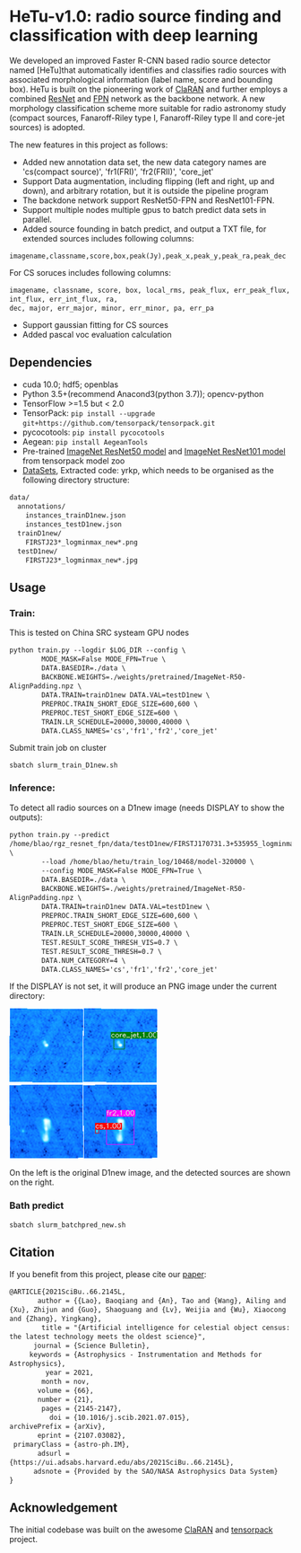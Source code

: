 # HeTu-v1.0: radio source finding and classification with deep learning
We developed an improved Faster R-CNN based radio source detector named [HeTu]that automatically identifies and classifies radio sources with associated morphological information (label name, score and bounding box). HeTu is built on the pioneering work of [ClaRAN](https://github.com/chenwuperth/claran) and further employs a combined [ResNet](https://ui.adsabs.harvard.edu/abs/2015arXiv151203385H) and [FPN](https://arxiv.org/abs/1612.03144) network as the backbone network. A new morphology classification scheme more suitable for radio astronomy study (compact sources, Fanaroff-Riley type I, Fanaroff-Riley type II and core-jet sources) is adopted.

The new features in this project as follows:
+ Added new annotation data set, the new data category names are 'cs(compact source)', 'fr1(FRI)', 'fr2(FRII)', 'core_jet'
+ Support Data augmentation, including flipping (left and right, up and down), and arbitrary rotation, but it is outside the pipeline program
+ The backdone network support ResNet50-FPN and ResNet101-FPN.
+ Support multiple nodes multiple gpus to batch predict data sets in parallel.
+ Added source founding in batch predict, and output a TXT file, for extended sources includes following columns:
```
imagename,classname,score,box,peak(Jy),peak_x,peak_y,peak_ra,peak_dec
```
For CS soruces includes following columns:
```
imagename, classname, score, box, local_rms, peak_flux, err_peak_flux, int_flux, err_int_flux, ra,  
dec, major, err_major, minor, err_minor, pa, err_pa
```
+ Support gaussian fitting for CS sources
+ Added pascal voc evaluation calculation


## Dependencies
+ cuda 10.0; hdf5; openblas
+ Python 3.5+(recommend Anacond3(python 3.7)); opencv-python
+ TensorFlow >=1.5 but < 2.0
+ TensorPack: `pip install --upgrade git+https://github.com/tensorpack/tensorpack.git`
+ pycocotools: `pip install pycocotools`
+ Aegean: `pip install AegeanTools`
+ Pre-trained [ImageNet ResNet50 model](http://models.tensorpack.com/FasterRCNN/ImageNet-R50-AlignPadding.npz) and [ImageNet ResNet101 model](http://models.tensorpack.com/FasterRCNN/ImageNet-R101-AlignPadding.npz)
  from tensorpack model zoo
+ [DataSets](https://pan.baidu.com/s/1Urrn0GGDflcms1s8Rm7EDQ), Extracted code: yrkp, which needs to be organised as the following directory structure:
```
data/
  annotations/
    instances_trainD1new.json
    instances_testD1new.json
  trainD1new/
    FIRSTJ23*_logminmax_new*.png
  testD1new/
    FIRSTJ23*_logminmax_new*.jpg
```

## Usage
### Train:
This is tested on China SRC systeam GPU nodes 
```
python train.py --logdir $LOG_DIR --config \
        MODE_MASK=False MODE_FPN=True \
        DATA.BASEDIR=./data \
        BACKBONE.WEIGHTS=./weights/pretrained/ImageNet-R50-AlignPadding.npz \
        DATA.TRAIN=trainD1new DATA.VAL=testD1new \
        PREPROC.TRAIN_SHORT_EDGE_SIZE=600,600 \
        PREPROC.TEST_SHORT_EDGE_SIZE=600 \
        TRAIN.LR_SCHEDULE=20000,30000,40000 \
        DATA.CLASS_NAMES='cs','fr1','fr2','core_jet'
```
Submit train job on cluster
```
sbatch slurm_train_D1new.sh
```

### Inference:

To detect all radio sources on a D1new image (needs DISPLAY to show the outputs):
```
python train.py --predict /home/blao/rgz_resnet_fpn/data/testD1new/FIRSTJ170731.3+535955_logminmax_new.png  \
        --load /home/blao/hetu/train_log/10468/model-320000 \
        --config MODE_MASK=False MODE_FPN=True \
        DATA.BASEDIR=./data \
        BACKBONE.WEIGHTS=./weights/pretrained/ImageNet-R50-AlignPadding.npz \
        DATA.TRAIN=trainD1new DATA.VAL=testD1new \
        PREPROC.TRAIN_SHORT_EDGE_SIZE=600,600 \
        PREPROC.TEST_SHORT_EDGE_SIZE=600 \
        TRAIN.LR_SCHEDULE=20000,30000,40000 \
        TEST.RESULT_SCORE_THRESH_VIS=0.7 \
        TEST.RESULT_SCORE_THRESH=0.7 \
        DATA.NUM_CATEGORY=4 \
        DATA.CLASS_NAMES='cs','fr1','fr2','core_jet'
```
If the DISPLAY is not set, it will produce an PNG image under the current directory:

<img src="output.png">  

<img src="output_fr2_cs.png">

On the left is the original D1new image, and the detected sources are shown on the right.

### Bath predict 
```
sbatch slurm_batchpred_new.sh
```
## Citation  
If you benefit from this project, please cite our [paper](https://ui.adsabs.harvard.edu/abs/2021SciBu..66.2145L/abstract):
```
@ARTICLE{2021SciBu..66.2145L,
       author = {{Lao}, Baoqiang and {An}, Tao and {Wang}, Ailing and {Xu}, Zhijun and {Guo}, Shaoguang and {Lv}, Weijia and {Wu}, Xiaocong and {Zhang}, Yingkang},
        title = "{Artificial intelligence for celestial object census: the latest technology meets the oldest science}",
      journal = {Science Bulletin},
     keywords = {Astrophysics - Instrumentation and Methods for Astrophysics},
         year = 2021,
        month = nov,
       volume = {66},
       number = {21},
        pages = {2145-2147},
          doi = {10.1016/j.scib.2021.07.015},
archivePrefix = {arXiv},
       eprint = {2107.03082},
 primaryClass = {astro-ph.IM},
       adsurl = {https://ui.adsabs.harvard.edu/abs/2021SciBu..66.2145L},
      adsnote = {Provided by the SAO/NASA Astrophysics Data System}
}
```

## Acknowledgement  
The initial codebase was built on the awesome [ClaRAN](https://github.com/chenwuperth/claran) and [tensorpack](https://github.com/tensorpack/tensorpack) project. 
